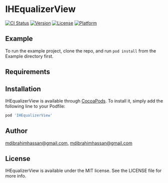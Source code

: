 # IHEqualizerView

[![CI Status](http://img.shields.io/travis/mdibrahimhassan@gmail.com/IHEqualizerView.svg?style=flat)](https://travis-ci.org/mdibrahimhassan@gmail.com/IHEqualizerView)
[![Version](https://img.shields.io/cocoapods/v/IHEqualizerView.svg?style=flat)](http://cocoapods.org/pods/IHEqualizerView)
[![License](https://img.shields.io/cocoapods/l/IHEqualizerView.svg?style=flat)](http://cocoapods.org/pods/IHEqualizerView)
[![Platform](https://img.shields.io/cocoapods/p/IHEqualizerView.svg?style=flat)](http://cocoapods.org/pods/IHEqualizerView)

## Example

To run the example project, clone the repo, and run `pod install` from the Example directory first.

## Requirements

## Installation

IHEqualizerView is available through [CocoaPods](http://cocoapods.org). To install
it, simply add the following line to your Podfile:

```ruby
pod 'IHEqualizerView'
```

## Author

mdibrahimhassan@gmail.com, mdibrahimhassan@gmail.com

## License

IHEqualizerView is available under the MIT license. See the LICENSE file for more info.
